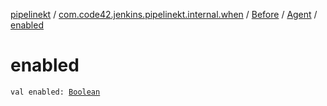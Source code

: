 [pipelinekt](../../../index.md) / [com.code42.jenkins.pipelinekt.internal.when](../../index.md) / [Before](../index.md) / [Agent](index.md) / [enabled](./enabled.md)

# enabled

`val enabled: `[`Boolean`](https://kotlinlang.org/api/latest/jvm/stdlib/kotlin/-boolean/index.html)